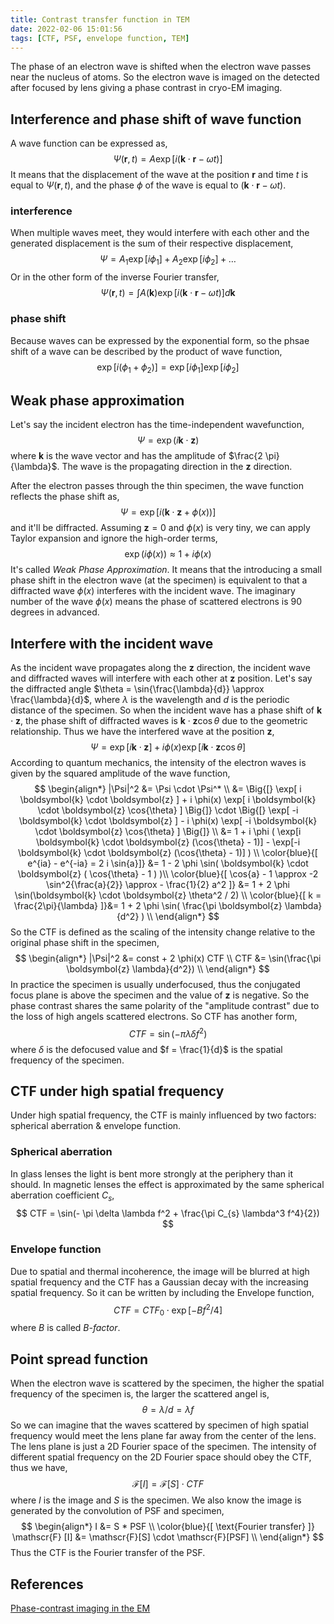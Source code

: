 ```yaml
---
title: Contrast transfer function in TEM
date: 2022-02-06 15:01:56
tags: [CTF, PSF, envelope function, TEM]
---
```


The phase of an electron wave is shifted when the electron wave passes near the nucleus of atoms. So the electron wave is imaged on the detected after focused by lens giving a phase contrast in cryo-EM imaging.

<!--more-->

## Interference and phase shift of wave function ##

A wave function can be expressed as,
$$
\Psi(\boldsymbol{r}, t) = A \exp[ i (\boldsymbol{k} \cdot \boldsymbol{r} - \omega t) ]
$$
It means that the displacement of the wave at the position $\boldsymbol{r}$ and time $t$ is equal to $\Psi(\boldsymbol{r}, t)$, and the phase $\phi$ of the wave is equal to $(\boldsymbol{k} \cdot \boldsymbol{r} - \omega t)$.

### interference ###

When multiple waves meet, they would interfere with each other and the generated displacement is the sum of their respective displacement,
$$
\Psi = A_{1} \exp[i\phi_{1}] + A_{2} \exp[i\phi_{2}] + \dots
$$
Or in the other form of the inverse Fourier transfer,
$$
\Psi(\boldsymbol{r}, t) = \int A(\boldsymbol{k}) \exp[ i (\boldsymbol{k} \cdot \boldsymbol{r} - \omega t) ] d \boldsymbol{k}
$$

### phase shift ###

Because waves can be expressed by the exponential form, so the phsae shift of a wave can be described by the product of wave function,
$$
\exp[ i (\phi_{1} + \phi_{2}) ] = \exp[ i \phi_{1} ] \exp[ i \phi_{2} ]
$$

## Weak phase approximation ##

Let's say the incident electron has the time-independent wavefunction,
$$
\Psi = \exp(i \boldsymbol{k} \cdot \boldsymbol{z})
$$
where $\boldsymbol{k}$ is the wave vector and has the amplitude of $\frac{2 \pi}{\lambda}$. The wave is the propagating direction in the $\boldsymbol{z}$ direction.

After the electron passes through the thin specimen, the wave function reflects the phase shift as,
$$
\Psi = \exp[ i (\boldsymbol{k} \cdot \boldsymbol{z} + \phi(x)) ]
$$
and it'll be diffracted. Assuming $\boldsymbol{z} = 0$ and $\phi(x)$ is very tiny, we can apply Taylor expansion and ignore the high-order terms,
$$
\exp(i \phi(x)) \approx 1 + i \phi(x)
$$
It's called *Weak Phase Approximation*. It means that the introducing a small phase shift in the electron wave (at the specimen) is equivalent to that a diffracted wave $\phi(x)$ interferes with the incident wave. The imaginary number of the wave $\phi(x)$ means the phase of scattered electrons is 90 degrees in advanced.

## Interfere with the incident wave ##

As the incident wave propagates along the $\boldsymbol{z}$ direction, the incident wave and diffracted waves will interfere with each other at $\boldsymbol{z}$ position. Let's say the diffracted angle $\theta = \sin{\frac{\lambda}{d}} \approx \frac{\lambda}{d}$, where $\lambda$ is the wavelength and $d$ is the periodic distance of the specimen. So when the incident wave has a phase shift of $\boldsymbol{k} \cdot \boldsymbol{z}$, the phase shift of diffracted waves is $\boldsymbol{k} \cdot \boldsymbol{z} \cos{\theta}$ due to the geometric relationship. Thus we have the interfered wave at the position $\boldsymbol{z}$,
$$
\Psi = \exp[ i \boldsymbol{k} \cdot \boldsymbol{z} ] + i \phi(x) \exp[ i \boldsymbol{k} \cdot \boldsymbol{z} \cos{\theta} ]
$$
According to quantum mechanics, the intensity of the electron waves is given by the squared amplitude of the wave function,
$$
\begin{align*}
        |\Psi|^2 &= \Psi \cdot \Psi^* \\
        &= \Big{[} \exp[ i \boldsymbol{k} \cdot \boldsymbol{z} ] + i \phi(x) \exp[ i \boldsymbol{k} \cdot \boldsymbol{z} \cos{\theta} ] \Big{]} \cdot \Big{[} \exp[ -i \boldsymbol{k} \cdot \boldsymbol{z} ] - i \phi(x) \exp[ -i \boldsymbol{k} \cdot \boldsymbol{z} \cos{\theta} ] \Big{]} \\
        &= 1 + i \phi ( \exp[i \boldsymbol{k} \cdot \boldsymbol{z} (\cos{\theta} - 1)] - \exp[-i \boldsymbol{k} \cdot \boldsymbol{z} (\cos{\theta} - 1)] ) \\
        \color{blue}{[ e^{ia} - e^{-ia} = 2 i \sin{a}]} &= 1 - 2 \phi \sin(  \boldsymbol{k} \cdot \boldsymbol{z} ( \cos{\theta} - 1 )  )\\
        \color{blue}{[ \cos{a} - 1 \approx -2 \sin^2{\frac{a}{2}} \approx - \frac{1}{2} a^2 ]} &=  1 + 2 \phi \sin(\boldsymbol{k} \cdot \boldsymbol{z} \theta^2 / 2) \\
        \color{blue}{[ k = \frac{2\pi}{\lambda} ]}&= 1 + 2 \phi \sin( \frac{\pi \boldsymbol{z} \lambda}{d^2} ) \\
\end{align*}
$$
So the CTF is defined as the scaling of the intensity change relative to the original phase shift in the specimen,
$$
\begin{align*}
        |\Psi|^2 &= const + 2 \phi(x) CTF \\
        CTF &=  \sin(\frac{\pi \boldsymbol{z} \lambda}{d^2}) \\
\end{align*}
$$
In practice the specimen is usually underfocused, thus the conjugated focus plane is above the specimen and the value of $\boldsymbol{z}$ is negative. So the phase contrast shares the same polarity of the "amplitude contrast" due to the loss of high angels scattered electrons. So CTF has another form,
$$
CTF = \sin(- \pi \lambda \delta f^2)
$$
where $\delta$ is the defocused value and $f = \frac{1}{d}$ is the spatial frequency of the specimen.

## CTF under high spatial frequency ##

Under high spatial frequency, the CTF is mainly influenced by two factors: spherical aberration & envelope function.

### Spherical aberration 

In glass lenses the light is bent more strongly at the periphery than it should. In magnetic lenses the effect is approximated by the same spherical aberration coefficient $C_s$,
$$
CTF = \sin(- \pi \delta \lambda f^2 + \frac{\pi C_{s} \lambda^3 f^4}{2})
$$

### Envelope function ###

Due to spatial and thermal incoherence, the image will be blurred at high spatial frequency and the CTF has a Gaussian decay with the increasing spatial frequency. So it can be written by including the Envelope function,
$$
CTF = CTF_0 \cdot \exp[ - B f^2 / 4 ]
$$
where $B$ is called *B-factor*.

## Point spread function ##

When the electron wave is scattered by the specimen, the higher the spatial frequency of the specimen is, the larger the scattered angel is,
$$
\theta = \lambda / d = \lambda f
$$
So we can imagine that the waves scattered by specimen of high spatial frequency would meet the lens plane far away from the center of the lens. The lens plane is just a 2D Fourier space of the specimen. The intensity of different spatial frequency on the 2D Fourier space should obey the CTF, thus we have,
$$
\mathscr{F}[I] = \mathscr{F}[S] \cdot CTF
$$
where $I$ is the image and $S$ is the specimen. We also know the image is generated by the convolution of PSF and specimen,
$$
\begin{align*}
        I &=  S * PSF \\
        \color{blue}{[ \text{Fourier transfer} ]} \mathscr{F} [I] &=  \mathscr{F}[S] \cdot \mathscr{F}[PSF] \\
\end{align*}
$$
Thus the CTF is the Fourier transfer of the PSF. 

## References ##

[Phase-contrast imaging in the EM](https://nccat.nysbc.org/wp-content/uploads/2020/03/2-Phase-contrast.pdf)
